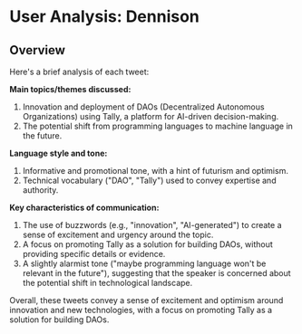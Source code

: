 # User Analysis: Dennison

## Overview

Here's a brief analysis of each tweet:

**Main topics/themes discussed:**

1. Innovation and deployment of DAOs (Decentralized Autonomous Organizations) using Tally, a platform for AI-driven decision-making.
2. The potential shift from programming languages to machine language in the future.

**Language style and tone:**

1. Informative and promotional tone, with a hint of futurism and optimism.
2. Technical vocabulary ("DAO", "Tally") used to convey expertise and authority.

**Key characteristics of communication:**

1. The use of buzzwords (e.g., "innovation", "AI-generated") to create a sense of excitement and urgency around the topic.
2. A focus on promoting Tally as a solution for building DAOs, without providing specific details or evidence.
3. A slightly alarmist tone ("maybe programming language won't be relevant in the future"), suggesting that the speaker is concerned about the potential shift in technological landscape.

Overall, these tweets convey a sense of excitement and optimism around innovation and new technologies, with a focus on promoting Tally as a solution for building DAOs.